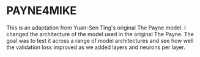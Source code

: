 # PAYNE4MIKE
This is an adaptation from Yuan-Sen Ting's original The Payne model. I changed the architecture of the model used in the original The Payne. The goal was to test it across a range of model architectures and see how well the validation loss improved as we added layers and neurons per layer.
